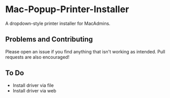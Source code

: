 # Mac-Popup-Printer-Installer
A dropdown-style printer installer for MacAdmins.

## Problems and Contributing
Please open an issue if you find anything that isn't working as intended. Pull requests are also encouraged!

## To Do
- Install driver via file
- Install driver via web
